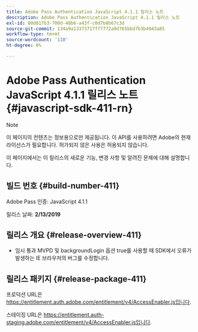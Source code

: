 ```yaml
---
title: Adobe Pass Authentication JavaScript 4.1.1 릴리스 노트
description: Adobe Pass Authentication JavaScript 4.1.1 릴리스 노트
exl-id: 00d017b3-700d-48b6-a43f-c0d7b8b67c3d
source-git-commit: 134a9a13373717ff7772a9d765bbd7b3b4943a85
workflow-type: tm+mt
source-wordcount: '110'
ht-degree: 0%

---
```


# Adobe Pass Authentication JavaScript 4.1.1 릴리스 노트 {#javascript-sdk-411-rn}

>[!NOTE]
>
>이 페이지의 컨텐츠는 정보용으로만 제공됩니다. 이 API를 사용하려면 Adobe의 현재 라이선스가 필요합니다. 허가되지 않은 사용은 허용되지 않습니다.

이 페이지에서는 이 릴리스의 새로운 기능, 변경 사항 및 알려진 문제에 대해 설명합니다.

## 빌드 번호 {#build-number-411}

Adobe Pass 인증: JavaScript 4.1.1

릴리스 날짜: **2/13/2019**

## 릴리스 개요 {#release-overview-411}

* 임시 통과 MVPD 및 backgroundLogin 옵션 true를 사용할 때 SDK에서 오류가 발생하는 IE 브라우저의 버그를 수정합니다.

## 릴리스 패키지 {#release-package-411}

프로덕션 URL은 https://entitlement.auth.adobe.com/entitlement/v4/AccessEnabler.js입니다.

스테이징 URL은 https://entitlement.auth-staging.adobe.com/entitlement/v4/AccessEnabler.js입니다.
